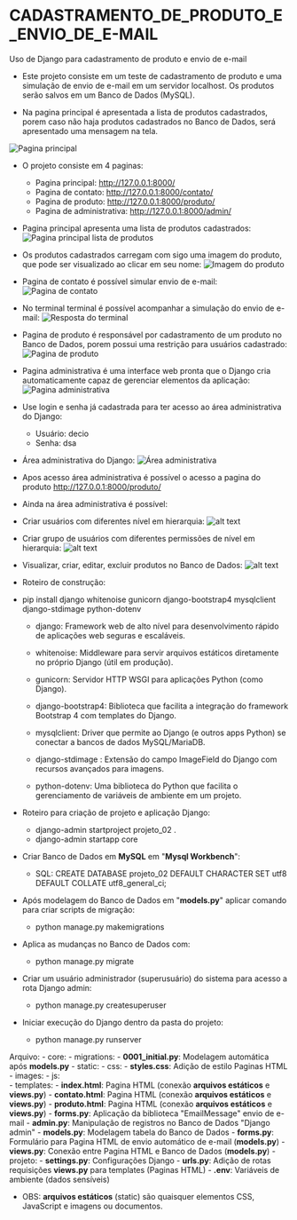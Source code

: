 # CADASTRAMENTO_DE_PRODUTO_E_ENVIO_DE_E-MAIL
Uso de Django para cadastramento de produto e envio de e-mail

- Este projeto consiste em um teste de cadastramento de produto e uma simulação de envio de e-mail em um servidor localhost. Os produtos serão salvos em um Banco de Dados (MySQL).

- Na pagina principal é apresentada a lista de produtos cadastrados, porem caso não haja produtos cadastrados no Banco de Dados, será apresentado uma mensagem na tela.

![Pagina principal](imagens/01_index.png)

- O projeto consiste em 4 paginas:
   - Pagina principal: http://127.0.0.1:8000/
   - Pagina de contato: http://127.0.0.1:8000/contato/
   - Pagina de produto: http://127.0.0.1:8000/produto/
   - Pagina de administrativa: http://127.0.0.1:8000/admin/

- Pagina principal apresenta uma lista de produtos cadastrados:
![Pagina principal lista de produtos](imagens/05_lista.png)

- Os produtos cadastrados carregam com sigo uma imagem do produto, que pode ser visualizado ao clicar em seu nome:
![Imagem do produto](imagens/06_lista.png)

- Pagina de contato é possível simular envio de e-mail:
![Pagina de contato](imagens/09_contato.png)

- No terminal terminal é possível acompanhar a simulação do envio de e-mail:
![Resposta do terminal](imagens/10_email.png)

- Pagina de produto é responsável por cadastramento de um produto no Banco de Dados, porem possui uma restrição para usuários cadastrado:
![Pagina de produto](imagens/03_produto.png)

- Pagina administrativa é uma interface web pronta que o Django cria automaticamente capaz de gerenciar elementos da aplicação:
![Pagina administrativa](imagens/02_admin.png)

- Use login e senha já cadastrada para ter acesso ao área administrativa do Django:
    - Usuário: decio
    - Senha: dsa

- Área administrativa do Django:
![Área administrativa](imagens/12_admin.png)

- Apos acesso área administrativa é possível o acesso a pagina do produto http://127.0.0.1:8000/produto/

- Ainda na área administrativa é possível:

- Criar usuários com diferentes nível em hierarquia:
![alt text](imagens/11_admin.png)

- Criar grupo de usuários com diferentes permissões de nível em hierarquia:
![alt text](imagens/13_admin.png)

- Visualizar, criar, editar, excluir produtos no Banco de Dados:
![alt text](imagens/07_admin.png)

- Roteiro de construção:

- pip install django whitenoise gunicorn django-bootstrap4 mysqlclient django-stdimage python-dotenv

    - django: Framework web de alto nível para desenvolvimento rápido de aplicações web seguras e escaláveis.

    - whitenoise: Middleware para servir arquivos estáticos diretamente no próprio Django (útil em produção).

    - gunicorn: Servidor HTTP WSGI para aplicações Python (como Django).

    - django-bootstrap4: Biblioteca que facilita a integração do framework Bootstrap 4 com templates do Django.

    - mysqlclient: Driver que permite ao Django (e outros apps Python) se conectar a bancos de dados MySQL/MariaDB.

    - django-stdimage : Extensão do campo ImageField do Django com recursos avançados para imagens.

    - python-dotenv: Uma biblioteca do Python que facilita o gerenciamento de variáveis de ambiente em um projeto.

- Roteiro para criação de projeto e aplicação Django:
    - django-admin startproject projeto_02 .
    - django-admin startapp core 

- Criar Banco de Dados em __MySQL__ em "__Mysql Workbench__":
    - SQL:
        CREATE DATABASE projeto_02
        DEFAULT CHARACTER SET utf8
        DEFAULT COLLATE utf8_general_ci;

- Após modelagem do Banco de Dados em "__models.py__" aplicar comando para criar scripts de migração: 
    - python manage.py makemigrations

- Aplica as mudanças no Banco de Dados com:
    - python manage.py migrate

- Criar um usuário administrador (superusuário) do sistema para acesso a rota Django admin:
    - python manage.py createsuperuser

- Iniciar execução do Django dentro da pasta do projeto:
    - python manage.py runserver


Arquivo:
    - core:
        - migrations:
            - __0001_initial.py__: Modelagem automática após __models.py__
        - static:
            - css:
                - __styles.css__: Adição de estilo Paginas HTML
            - images:
            - js:      
        - templates:
            - __index.html__: Pagina HTML (conexão __arquivos estáticos__ e __views.py__)
            - __contato.html__: Pagina HTML (conexão __arquivos estáticos__ e __views.py__)
            - __produto.html__: Pagina HTML (conexão __arquivos estáticos__ e __views.py__)
        - __forms.py__: Aplicação da biblioteca "EmailMessage" envio de e-mail
        - __admin.py__: Manipulação de registros no Banco de Dados "Django admin"
        - __models.py__: Modelagem tabela do Banco de Dados
        - __forms.py__: Formulário para Pagina HTML de envio automático de e-mail (__models.py__)
        - __views.py__: Conexão entre Pagina HTML e Banco de Dados (__models.py__)
    - projeto:
        - __settings.py__: Configurações Django
        - __urls.py__: Adição de rotas requisições __views.py__ para templates (Paginas HTML)
    - __.env__: Variáveis de ambiente (dados sensíveis)

- OBS: __arquivos estáticos__ (static) são quaisquer elementos CSS, JavaScript e imagens ou documentos.
